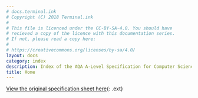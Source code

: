 ```yaml
---
# docs.terminal.ink
# Copyright (C) 2018 Terminal.ink
#
# This file is licenced under the CC-BY-SA-4.0. You should have
# recieved a copy of the licence with this documentation series.
# If not, please read a copy here:
#
# https://creativecommons.org/licenses/by-sa/4.0/
layout: docs
category: index
description: Index of the AQA A-Level Specification for Computer Science
title: Home
---
```


[View the original specification sheet here](http://filestore.aqa.org.uk/resources/computing/specifications/AQA-7516-7517-SP-2015.PDF){: .ext}

